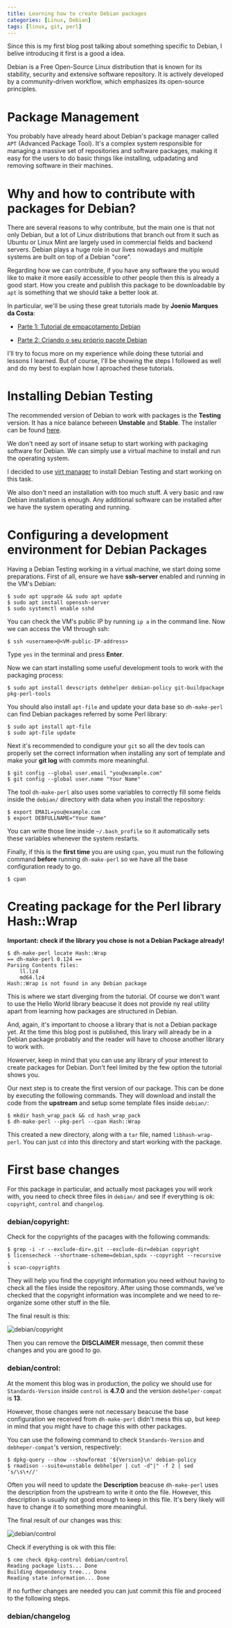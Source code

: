 ```yaml
---
title: Learning how to create Debian packages
categories: [Linux, Debian]
tags: [linux, git, perl]
---
```


Since this is my first blog post talking about something specific
to Debian, I belive introducing it first is a good a idea.

Debian is a Free Open-Source Linux distribution that is known
for its stability, security and extensive software repository.
It is actively developed by a community-driven workflow, which
emphasizes its open-source principles.

# Package Management

You probably have already heard about Debian's package manager called
`APT` (Advanced Package Tool). It's a complex system responsible for
managing a massive set of repositories and software packages, making
it easy for the users to do basic things like installing, udpadating
and removing software in their machines.

# Why and how to contribute with packages for Debian?

There are several reasons to why contribute, but the main one is that
not only Debian, but a lot of Linux distributions that branch out from it
such as Ubuntu or Linux Mint are largely used in commercial fields and
backend servers. Debian plays a huge role in our lives nowadays and
multiple systems are built on top of a Debian "core".

Regarding how we can contribute, if you have any software the you would
like to make it more easily accessible to other people then this is
already a good start. How you create and publish this package to be
downloadable by `apt` is something that we should take a better look at.

In particular, we'll be using these great tutorials made by **Joenio Marques da Costa**:

- [Parte 1: Tutorial de empacotamento Debian](https://joenio.me/tutorial-pacote-debian-parte1/)

- [Parte 2: Criando o seu próprio pacote Debian](https://joenio.me/tutorial-pacote-debian-parte2/)

I'll try to focus more on my experience while doing these tutorial and
lessons I learned. But of course, I'll be showing the steps I followed as well and
do my best to explain how I aproached these tutorials.

# Installing Debian Testing

The recommended version of Debian to work with packages is the **Testing** version. It has
a nice balance between **Unstable** and **Stable**. The installer can be found
[here](https://www.debian.org/devel/debian-installer/).

We don't need ay sort of insane setup to start working with packaging software for Debian.
We can simply use a virtual machine to install and run the operating system.

I decided to use [virt manager](https://virt-manager.org/) to install Debian Testing
and start working on this task.

We also don't need an installation with too much stuff. A very basic and raw Debian
installation is enough. Any additional software can be installed after we have
the system operating and running.

# Configuring a development environment for Debian Packages
Having a Debian Testing working in a virtual machine, we start doing some
preparations. First of all, ensure we have **ssh-server** enabled and running
in the VM's Debian:

```
$ sudo apt upgrade && sudo apt update
$ sudo apt install openssh-server
$ sudo systemctl enable sshd
```

You can check the VM's public IP by running `ip a` in the command line.
Now we can access the VM through ssh:

```
$ ssh <username>@<VM-public-IP-address>
```

Type `yes` in the terminal and press **Enter**.

Now we can start installing some useful development tools to work with the packaging process:

```
$ sudo apt install devscripts debhelper debian-policy git-buildpackage pkg-perl-tools
```

You should also install `apt-file` and update your data base so `dh-make-perl` can
find Debian packages referred by some Perl library:

```
$ sudo apt install apt-file
$ sudo apt-file update
```

Next it's recommended to condigure your `git` so all the dev tools can properly set
the correct information when installing any sort of template and make your
**git log** with commits more meaningful.

```
$ git config --global user.email "you@example.com"
$ git config --global user.name "Your Name"
```

The tool `dh-make-perl` also uses some variables to correctly fill some fields
inside the `debian/` directory with data when you install the repository:

```
$ export EMAIL=you@example.com
$ export DEBFULLNAME="Your Name"
```

You can write those line inside `~/.bash_profile` so it automatically sets these
variables whenever the system restarts.

Finally, if this is the **first time** you are using `cpan`, you must run the following
command **before** running `dh-make-perl` so we have all the base configuration ready
to go.

```
$ cpan
```

# Creating package for the Perl library Hash::Wrap

**Important: check if the library you chose is not a Debian Package already!**

```
$ dh-make-perl locate Hash::Wrap
== dh-make-perl 0.124 ==
Parsing Contents files:
	ll.lz4
	md64.lz4
Hash::Wrap is not found in any Debian package
```

This is where we start diverging from the tutorial. Of course we don't want to use
the Hello World library beacuse it does not provide ny real utility apart from
learning how packages are structured in Debian.

And, again, it's important to choose a library that is not a Debian package yet.
At the time this blog post is published, this lirary will already be in a Debian
package probably and the reader will have to choose another library to work with.

Howerver, keep in mind that you can use any library of your interest to create
packages for Debian. Don't feel limited by the few option the tutorial shows you.

Our next step is to create the first version of our package. This can be done by
executing the following commands. They will download and install the code from
the **upstream** and setup some template files inside `debian/`:

```
$ mkdir hash_wrap_pack && cd hash_wrap_pack
$ dh-make-perl --pkg-perl --cpan Hash::Wrap
```

This created a new directory, along with a `tar` file, named `libhash-wrap-perl`.
You can just `cd` into this directory and start working with the package.

# First base changes

For this package in particular, and actually most packages you will work with,
you need to check three files in `debian/` and see if everything is ok:
`copyright`, `control` and `changelog`. 

### debian/copyright:

Check for the copyrights of the pacages with the following commands:

```
$ grep -i -r --exclude-dir=.git --exclude-dir=debian copyright
$ licensecheck --shortname-scheme=debian,spdx --copyright --recursive .
$ scan-copyrights
```

They will help you find the copyright information you need without having to check
all the files inside the repository. After using those commands, we've checked that
the copyright information was incomplete and we need to re-organize some other
stuff in the file.

The final result is this:

![debian/copyright](/assets/img/debian_package_tutorial/debian_copyright.png)

Then you can remove the **DISCLAIMER** message, then commit these changes and
you are good to go.

### debian/control:

At the moment this blog was in production, the policy we should use for
`Standards-Version` inside `control` is **4.7.0** and the version
`debhelper-compat` is **13**.

However, those changes were not necessary beacuse the base configuration
we received from `dh-make-perl` didn't mess this up, but keep in mind that
you might have to chage this with other packages.

You can use the following command to check `Standards-Version` and
`debheper-compat`'s version, respectively:

```
$ dpkg-query --show --showformat '${Version}\n' debian-policy
$ rmadison --suite=unstable debhelper | cut -d"|" -f 2 | sed 's/\s\+//'
```

Often you will need to update the **Description** beacuse `dh-make-perl`
uses the description from the upstream to write it onto the file. However,
this description is usually not good enough to keep in this file. It's
bery likely will have to change it to something more meaningful.

The final result of our changes was this:

![debian/control](/assets/img/debian_package_tutorial/debian_control.png)

Check if everything is ok with this file:

```
$ cme check dpkg-control debian/control
Reading package lists... Done
Building dependency tree... Done
Reading state information... Done
```

If no further changes are needed you can just commit this file and proceed
to the following steps.

### debian/changelog